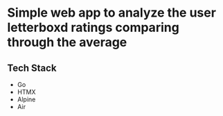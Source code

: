 # Simple web app to analyze the user letterboxd ratings comparing through the average

## Tech Stack
* Go
* HTMX
* Alpine
* Air
